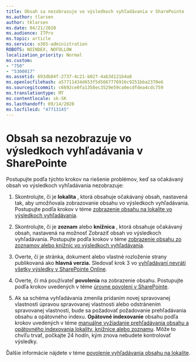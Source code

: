 ```yaml
---
title: Obsah sa nezobrazuje vo výsledkoch vyhľadávania v SharePointe
ms.author: tlarsen
author: tklarsen
ms.date: 04/21/2020
ms.audience: ITPro
ms.topic: article
ms.service: o365-administration
ROBOTS: NOINDEX, NOFOLLOW
localization_priority: Normal
ms.custom:
- "750"
- "5300017"
ms.assetid: 693db84f-2737-4c21-b027-4ab3d121b4a8
ms.openlocfilehash: a57711434d653f5d5667776916c9251bba2370e6
ms.sourcegitcommit: c6692ce0fa1358ec3529e59ca0ecdfdea4cdc759
ms.translationtype: MT
ms.contentlocale: sk-SK
ms.lasthandoff: 09/14/2020
ms.locfileid: "47713145"
---
```

# <a name="content-doesnt-appear-in-sharepoint-search-results"></a>Obsah sa nezobrazuje vo výsledkoch vyhľadávania v SharePointe

Postupujte podľa týchto krokov na riešenie problémov, keď sa očakávaný obsah vo výsledkoch vyhľadávania nezobrazuje:
  
1. Skontrolujte, či je **lokalita** , ktorá obsahuje očakávaný obsah, nastavená tak, aby umožňovala zobrazovanie obsahu vo výsledkoch vyhľadávania. Postupujte podľa krokov v téme [zobrazenie obsahu na lokalite vo výsledkoch vyhľadávania](https://docs.microsoft.com/sharepoint/make-site-content-searchable#show-content-on-a-site-in-search-results).

2. Skontrolujte, či je **zoznam** alebo **knižnica** , ktorá obsahuje očakávaný obsah, nastavená na možnosť Zobraziť obsah vo výsledkoch vyhľadávania. Postupujte podľa krokov v téme [zobrazenie obsahu zo zoznamov alebo knižníc vo výsledkoch vyhľadávania](https://docs.microsoft.com/sharepoint/make-site-content-searchable#show-content-from-lists-or-libraries-in-search-results).

3. Overte, či je stránka, dokument alebo vlastné rozloženie strany publikovaná ako **hlavná verzia.** Sledovať krok 3 vo [vyhľadávaní nevráti všetky výsledky v SharePointe Online](https://go.microsoft.com/fwlink/?linkid=874525).

4. Overte, či má používateľ **povolenia** na zobrazenie obsahu. Postupujte podľa krokov uvedených v téme [úrovne povolení v SharePointe](https://docs.microsoft.com/sharepoint/understanding-permission-levels).
    
5. Ak sa schéma vyhľadávania zmenila pridaním novej spravovanej vlastnosti úpravou spravovanej vlastnosti alebo odstránením spravovanej vlastnosti, bude sa požadovať požadovanie prehľadávania obsahu a opätovného indexu. **Opätovné indexovanie** obsahu podľa krokov uvedených v téme [manuálne vyžiadanie prehľadávania obsahu a opätovného indexovania lokality, knižnice alebo zoznamu](https://docs.microsoft.com/sharepoint/crawl-site-content). Môže to chvíľu trvať, počkajte 24 hodín, kým znova nebudete kontrolovať výsledky.

Ďalšie informácie nájdete v téme [povolenie vyhľadávania obsahu na lokalite](https://docs.microsoft.com/sharepoint/make-site-content-searchable). 
  

